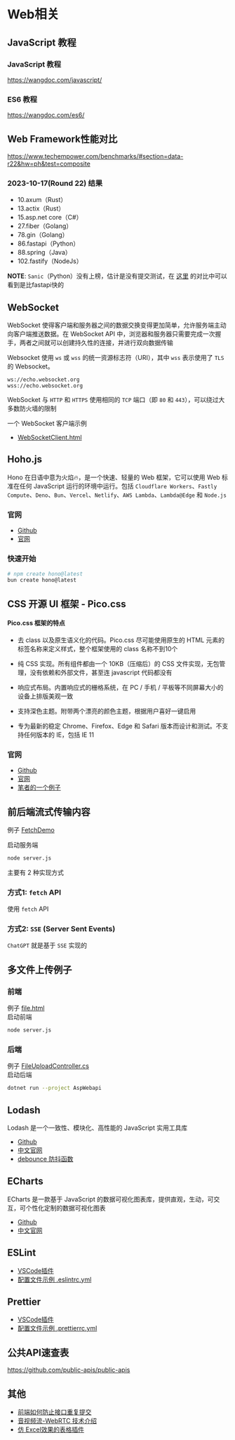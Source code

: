 # Web相关

## JavaScript 教程

### JavaScript 教程
https://wangdoc.com/javascript/

### ES6 教程
https://wangdoc.com/es6/

## Web Framework性能对比
https://www.techempower.com/benchmarks/#section=data-r22&hw=ph&test=composite

### 2023-10-17(Round 22) 结果
- 10.axum（Rust）
- 13.actix（Rust）
- 15.asp.net core（C#）
- 27.fiber（Golang）
- 78.gin（Golang）
- 86.fastapi（Python）
- 88.spring（Java）
- 102.fastify（NodeJs）

**NOTE**: ``Sanic``（Python）没有上榜，估计是没有提交测试，在 [这里](https://klen.github.io/py-frameworks-bench/) 的对比中可以看到是比fastapi快的

## WebSocket

WebSocket 使得客户端和服务器之间的数据交换变得更加简单，允许服务端主动向客户端推送数据。在 WebSocket API 中，浏览器和服务器只需要完成一次握手，两者之间就可以创建持久性的连接，并进行双向数据传输

Websocket 使用 ``ws`` 或 ``wss`` 的统一资源标志符（URI），其中 ``wss`` 表示使用了 ``TLS`` 的 Websocket。

```
ws://echo.websocket.org
wss://echo.websocket.org
```

WebSocket 与 ``HTTP`` 和 ``HTTPS`` 使用相同的 ``TCP`` 端口（即 ``80`` 和 ``443``），可以绕过大多数防火墙的限制

一个 WebSocket 客户端示例
 - [WebSocketClient.html](WebSocketClient.html)

## Hoho.js
Hono 在日语中意为火焰🔥，是一个快速、轻量的 Web 框架，它可以使用 Web 标准在任何 JavaScript 运行的环境中运行。包括 ``Cloudflare Workers``、``Fastly Compute``、``Deno``、``Bun``、``Vercel``、``Netlify``、``AWS Lambda``、``Lambda@Edge`` 和 ``Node.js``

### 官网

- [Github](https://github.com/honojs/hono)
- [官网](https://hono.dev/)

### 快速开始
```bash
# npm create hono@latest
bun create hono@latest
```

## CSS 开源 UI 框架 - Pico.css

#### Pico.css 框架的特点

- 去 class 以及原生语义化的代码。Pico.css 尽可能使用原生的 HTML 元素的标签名称来定义样式，整个框架使用的 class 名称不到10个

- 纯 CSS 实现。所有组件都由一个 10KB（压缩后）的 CSS 文件实现，无包管理，没有依赖和外部文件，甚至连 javascript 代码都没有

- 响应式布局。内置响应式的栅格系统，在 PC / 手机 / 平板等不同屏幕大小的设备上排版美观一致

- 支持深色主题。附带两个漂亮的颜色主题，根据用户喜好一键启用

- 专为最新的稳定 Chrome、Firefox、Edge 和 Safari 版本而设计和测试。不支持任何版本的 IE，包括 IE 11

### 官网

- [Github](https://github.com/picocss/pico)
- [官网](https://picocss.com/)
- [笔者的一个例子](./Picocss/picocss.html)

## 前后端流式传输内容

例子 [FetchDemo](./FetchDemo/)

启动服务端  
```bash
node server.js
```

主要有 2 种实现方式

### 方式1: ``fetch`` API
使用 ``fetch`` API

### 方式2: ``SSE`` (Server Sent Events)
``ChatGPT`` 就是基于 ``SSE`` 实现的

## 多文件上传例子

### 前端
例子 [file.html](./FetchDemo/file.html)  
启动前端  
```bash
node server.js
```

### 后端
例子 [FileUploadController.cs](../Framework/BackendAspCore/AspWebapi/Controllers/FileUploadController.cs)  
启动后端  
```bash
dotnet run --project AspWebapi
```

## Lodash
Lodash 是一个一致性、模块化、高性能的 JavaScript 实用工具库

- [Github](https://github.com/lodash/lodash)
- [中文官网](https://www.lodashjs.com/)
- [debounce 防抖函数](https://www.lodashjs.com/docs/lodash.debounce#_debouncefunc-wait0-options)

## ECharts
ECharts 是一款基于 JavaScript 的数据可视化图表库，提供直观，生动，可交互，可个性化定制的数据可视化图表

- [Github](https://github.com/apache/echarts)
- [中文官网](https://echarts.apache.org/zh/index.html)

## ESLint
- [VSCode插件](https://marketplace.visualstudio.com/items?itemName=dbaeumer.vscode-eslint)
- [配置文件示例 .eslintrc.yml](../Framework/fullstacknext/.eslintrc.yml)

## Prettier
- [VSCode插件](https://marketplace.visualstudio.com/items?itemName=esbenp.prettier-vscode)
- [配置文件示例 .prettierrc.yml](../Framework/fullstacknext/.prettierrc.yml)

## 公共API速查表
https://github.com/public-apis/public-apis

## 其他
- [前端如何防止接口重复提交](https://mp.weixin.qq.com/s/bANThYgp1iqg9Bf8mVJNAQ)
- [音视频流-WebRTC 技术介绍](https://mp.weixin.qq.com/s/01Lw-8sRyHYQV3_ICrR7ng)
- [仿 Excel效果的表格插件](https://mp.weixin.qq.com/s/V9XPAVZ9hMSsYEr6r8AGkw)
